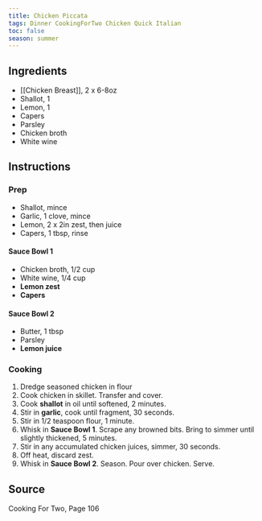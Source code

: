```yaml
---
title: Chicken Piccata
tags: Dinner CookingForTwo Chicken Quick Italian
toc: false
season: summer
---
```


## Ingredients
- [[Chicken Breast]], 2 x 6-8oz
- Shallot, 1
- Lemon, 1
- Capers
- Parsley
- Chicken broth
- White wine

## Instructions

### Prep
- Shallot, mince
- Garlic, 1 clove, mince
- Lemon, 2 x 2in zest, then juice
- Capers, 1 tbsp, rinse

#### Sauce Bowl 1
- Chicken broth, 1/2 cup
- White wine, 1/4 cup
- **Lemon zest**
- **Capers**

#### Sauce Bowl 2
- Butter, 1 tbsp
- Parsley
- **Lemon juice**

### Cooking

1. Dredge seasoned chicken in flour
2. Cook chicken in skillet. Transfer and cover.
3. Cook **shallot** in oil until softened, 2 minutes.
4. Stir in **garlic**, cook until fragment, 30 seconds.
5. Stir in 1/2 teaspoon flour, 1 minute.
6. Whisk in **Sauce Bowl 1**. Scrape any browned bits. Bring to simmer until slightly thickened, 5 minutes.
7. Stir in any accumulated chicken juices, simmer, 30 seconds.
8. Off heat, discard zest.
9. Whisk in **Sauce Bowl 2**. Season. Pour over chicken. Serve.

## Source
Cooking For Two, Page 106